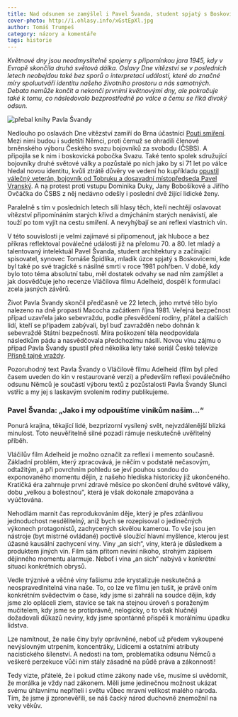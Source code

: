 ```yaml
---
title: Nad odsunem se zamýšlel i Pavel Švanda, student spjatý s Boskovicemi a zavražděný StB
cover-photo: http://i.ohlasy.info/xGstEpXl.jpg
author: Tomáš Trumpeš
category: názory a komentáře
tags: historie
---
```


*Květnové dny jsou neodmyslitelně spojeny s připomínkou jara 1945, kdy v Evropě skončila druhá světová dálka. Oslavy Dne vítězství se v posledních letech neobejdou také bez sporů o interpretaci událostí, které do značné míry spoluutváří identitu našeho životního prostoru a nás samotných. Debata nemůže končit a nekončí prvními květnovými dny, ale pokračuje také k tomu, co následovalo bezprostředně po válce a čemu se říká divoký odsun.*

<img src="http://i.ohlasy.info/CtOwKZz.jpg" alt="přebal knihy Pavla Švandy" class="img-responsive img-popup" data-author="Tomáš Trumpeš">

Nedlouho po oslavách Dne vítězství zamíří do Brna účastníci [Pouti smíření](http://blanensky.denik.cz/z-regionu/sjezd-sudetskych-nemcu-poslapani-odkazu-predku-protestuji-bojovnici-za-svobodu-20160509-u7il.html). Mezi nimi budou i sudetští Němci, proti čemuž se ohradili členové brněnského výboru Českého svazu bojovníků za svobodu (ČSBS). A připojila se k nim i boskovická pobočka Svazu. Také tento spolek sdružující bojovníky druhé světové války a pozůstalé po nich jako by si 71 let po válce hledal novou identitu, kvůli ztrátě důvěry ve vedení ho kupříkladu [opustil válečný veterán, bojovník od Tobruku a dosavadní místopředseda Pavel Vranský](http://zpravy.aktualne.cz/domaci/veteran-od-tobruku-opustil-bojovniky-za-svobodu-neveri-veden/r~f430c34a137211e69966002590604f2e/). A na protest proti vstupu Dominika Duky, Jany Bobošíkové a Jiřího Ovčáčka do ČSBS z něj nedávno odešly i poslední dvě žijící lidické ženy. 

Paralelně s tím v posledních letech sílí hlasy těch, kteří nechtějí oslavovat vítězství připomínáním starých křivd a dmýcháním starých nenávistí, ale touží po tom vyjít na cestu smíření. A nevyhýbají se ani reflexi vlastních vin. 

V této souvislosti je velmi zajímavé si připomenout, jak hluboce a bez příkras reflektoval poválečné události již na přelomu 70. a 80. let mladý a talentovaný intelektuál Pavel Švanda, student architektury a začínající spisovatel, synovec Tomáše Špidlíka, mladík úzce spjatý s Boskovicemi, kde byl také po své tragické s násilné smrti v roce 1981 pohřben. V době, kdy bylo toto téma absolutní tabu, měl dostatek odvahy se nad ním zamýšlet a jak dosvědčuje jeho recenze Vláčilova filmu Adelheid, dospěl k formulaci zcela jasných závěrů.

Život Pavla Švandy skončil předčasně ve 22 letech, jeho mrtvé tělo bylo nalezeno na dně propasti Macocha začátkem října 1981. Veřejná bezpečnost případ uzavřela jako sebevraždu, podle přesvědčení rodiny, přátel a dalších lidí, kteří se případem zabývali, byl buď zavražděn nebo dohnán k sebevraždě Státní bezpečností. Míra poškození těla neodpovídala následkům pádu a nasvědčovala předchozímu násilí. Novou vlnu zájmu o případ Pavla Švandy spustil před několika lety také seriál České televize [Přísně tajné vraždy](http://www.ceskatelevize.cz/porady/10267422798-prisne-tajne-vrazdy/410235100221001-odsouzen-k-sebevrazde/).

Pozoruhodný text Pavla Švandy o Vláčilově filmu Adelheid (film byl před časem uveden do kin v restaurované verzi) a především reflexi poválečného odsunu Němců je součástí výboru textů z pozůstalosti Pavla Švandy Slunci vstříc a my jej s laskavým svolením rodiny publikujeme.

### Pavel Švanda: „Jako i my odpouštíme viníkům našim...“

Ponurá krajina, těkající lidé, bezprizorní vysílený svět, nejvzdálenější blízká minulost. Toto neuvěřitelně silné pozadí rámuje neskutečně uvěřitelný příběh.

Vláčilův film Adelheid je možno označit za reflexi i memento současně. Základní problém, který zpracovává, je něčím v podstatě nečasovým, odtažitým, a při povrchním pohledu se jeví pouhou sondou do exponovaného momentu dějin, z našeho hlediska historicky již ukončeného. Kratičká éra zahrnuje první zdravé měsíce po skončení druhé světové války, dobu „velkou a bolestnou", která je však dokonale zmapována a vyúčtována.

Nehodlám marnit čas reprodukováním děje, který je přes zdánlivou jednoduchost nesdělitelný, aniž bych se rozepisoval o jedinečných výkonech protagonistů, zachycených skvělou kamerou. To vše jsou jen nástroje (byt mistrné ovládané) poctivě sloužící hlavní myšlence, kterou jest úžasné kausální zachycení viny. Viny „an sich“, viny, která je důsledkem a produktem jiných vin. Film sám přitom neviní nikoho, strohým zápisem dějinného momentu alarmuje. Neboť i vina „an sich“ nabývá v konkrétní situaci konkrétních obrysů.

Vedle trýznivé a věčné viny fašismu zde krystalizuje neskutečná a neospravedlnitelná vina naše. To, co lze ve filmu jen tušit, je právě oním konkrétním svědectvím o čase, kdy jsme si zahráli na soudce dějin, kdy jsme zlo opláceli zlem, stavíce se tak na stejnou úroveň s poraženým mučitelem, kdy jsme se protiprávně, nelogicky, o to však hlučněji dožadovali důkazů neviny, kdy jsme spontánně přispěli k morálnímu úpadku lidstva.

Lze namítnout, že naše činy byly oprávněné, neboť už předem vykoupené nevýslovným utrpením, koncentráky, Lidicemi a ostatními atributy nacistického šílenství. A nedosti na tom, problematika odsunu Němců a veškeré perzekuce vůči nim stály zásadně na půdě práva a zákonnosti!

Tedy vizte, přátelé, že i pokud ctíme zákony nade vše, musíme si uvědomit, že morálka je vždy nad zákonem. Měli jsme jedinečnou možnost ukázat svému úhlavnímu nepříteli i světu vůbec mravní velikost malého národa. Tím, že jsme ji zpronevěřili, se náš čacký národ duchovně znemožnil na veky věkův.